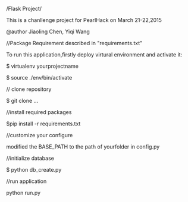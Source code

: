 /Flask Project/

This is a chanllenge project for PearlHack on March 21-22,2015

@author Jiaoling Chen, Yiqi Wang

//Package Requirement described in "requirements.txt"

To run this application,firstly deploy virtural environment and activate it:

$ virtualenv yourprojectname

$ source ./env/bin/activate


// clone repository

$ git clone ...


//install required packages

$pip install -r requirements.txt


//customize your configure

modified the BASE_PATH to the path of yourfolder in config.py


//initialize database

$ python db_create.py


//run application

python run.py
